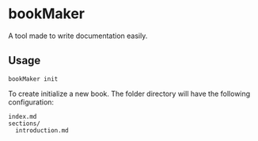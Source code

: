 # bookMaker

A tool made to write documentation easily.

## Usage
```
bookMaker init 
```

To create  initialize a new book. The folder directory will have the following configuration:
```
index.md
sections/
  introduction.md
```

